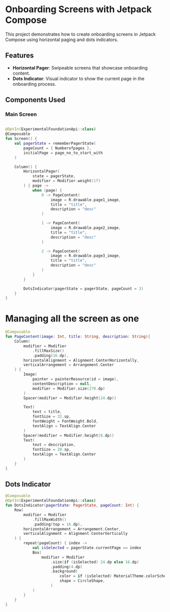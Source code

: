 # Onboarding Screens with Jetpack Compose

This project demonstrates how to create onboarding screens in Jetpack Compose using horizontal paging and dots indicators.


## Features

- **Horizontal Pager**: Swipeable screens that showcase onboarding content.
- **Dots Indicator**: Visual indicator to show the current page in the onboarding process.

## Components Used

### Main Screen

```kotlin

@OptIn(ExperimentalFoundationApi::class)
@Composable
fun Screen() {
    val pagerState = rememberPagerState(
        pageCount = { Numberofpages },
        initialPage = page_no_to_start_with
    )

    Column() {
        HorizontalPager(
            state = pagerState,
            modifier = Modifier.weight(1f)
        ) { page ->
            when (page) {
                0 -> PageContent(
                    image = R.drawable.page1_image,
                    title = "title",
                    description = "desc"
                )

                1 -> PageContent(
                    image = R.drawable.page2_image,
                    title = "title",
                    description = "desc"
                )

                2 -> PageContent(
                    image = R.drawable.page3_image,
                    title = "title",
                    description = "desc"
                )
            }
        }

        DotsIndicator(pagerState = pagerState, pageCount = 3)
    }
}

```

# Managing all the screen as one

```kotlin
@Composable
fun PageContent(image: Int, title: String, description: String){
    Column(
        modifier = Modifier
            .fillMaxSize()
            .padding(16.dp),
        horizontalAlignment = Alignment.CenterHorizontally,
        verticalArrangement = Arrangement.Center
    ) {
        Image(
            painter = painterResource(id = image),
            contentDescription = null,
            modifier = Modifier.size(270.dp)
        )
        Spacer(modifier = Modifier.height(24.dp))

        Text(
            text = title,
            fontSize = 32.sp,
            fontWeight = FontWeight.Bold,
            textAlign = TextAlign.Center
        )
        Spacer(modifier = Modifier.height(8.dp))
        Text(
            text = description,
            fontSize = 20.sp,
            textAlign = TextAlign.Center
        )
    }
}
```
## Dots Indicator

```kotlin
@Composable
@OptIn(ExperimentalFoundationApi::class)
fun DotsIndicator(pagerState: PagerState, pageCount: Int) {
    Row(
        modifier = Modifier
            .fillMaxWidth()
            .padding(top = 16.dp),
        horizontalArrangement = Arrangement.Center,
        verticalAlignment = Alignment.CenterVertically
    ) {
        repeat(pageCount) { index ->
            val isSelected = pagerState.currentPage == index
            Box(
                modifier = Modifier
                    .size(if (isSelected) 24.dp else 16.dp)
                    .padding(4.dp)
                    .background(
                        color = if (isSelected) MaterialTheme.colorScheme.primary else Color.Black,
                        shape = CircleShape,
                    )
            )
        }
    }
}
```

